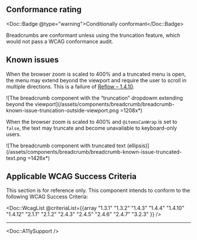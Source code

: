 ## Conformance rating

<Doc::Badge @type="warning">Conditionally conformant</Doc::Badge>

Breadcrumbs are conformant unless using the truncation feature, which would not pass a WCAG conformance audit.

## Known issues

When the browser zoom is scaled to 400% and a truncated menu is open, the menu may extend beyond the viewport and require the user to scroll in multiple directions. This is a failure of [Reflow – 1.4.10](https://www.w3.org/WAI/WCAG21/Understanding/reflow.html).

![The breadcrumb component with the “truncation” dropdowm extending beyond the viewport](/assets/components/breadcrumb/breadcrumb-known-issue-truncation-outside-viewport.png =1208x*)

When the browser zoom is scaled to 400% and `@itemsCanWrap` is set to `false`, the text may truncate and become unavailable to keyboard-only users.

![The breadcrumb component with truncated text (ellipsis)](/assets/components/breadcrumb/breadcrumb-known-issue-truncated-text.png =1426x*)

## Applicable WCAG Success Criteria

This section is for reference only. This component intends to conform to the following WCAG Success Criteria:

<Doc::WcagList @criteriaList={{array "1.3.1" "1.3.2" "1.4.3" "1.4.4" "1.4.10" "1.4.12" "2.1.1" "2.1.2" "2.4.3" "2.4.5" "2.4.6" "2.4.7" "3.2.3" }} />

---

<Doc::A11ySupport />
